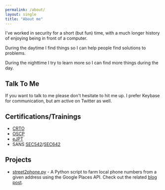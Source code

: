 ```yaml
---
permalink: /about/
layout: single
title: "About me"
---
```


I've worked in security for a short (but fun) time, with a much longer history of enjoying 
being in front of a computer.

During the daytime I find things so I can help people find solutions to problems. 

During the nighttime I try to learn more so I can find more 
things during the day.

## Talk To Me
If you want to talk to me please don't hesitate to hit me up. I prefer Keybase for 
communication, but am active on Twitter as well.

## Certifications/Trainings
- [CRTO](https://www.zeropointsecurity.co.uk/red-team-ops/overview)
- [OSCP](https://www.offensive-security.com/pwk-oscp/)
- [eJPT](https://elearnsecurity.com/product/ejpt-certification/)
- SANS [SEC542](https://www.sans.org/cyber-security-courses/web-app-penetration-testing-ethical-hacking)/[SEC642](https://www.sans.org/cyber-security-courses/advanced-web-app-penetration-testing-ethical-hacking/)

## Projects
- [street2phone.py](https://github.com/0xash/street2phone.py) - A Python script to farm local phone numbers from a given address using the Google Places API. Check out the related [blog post](https://0xash.io/2020-12-14-Farming-phone-numbers-with-Python-and-the-Google-Places-API/).

